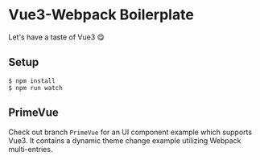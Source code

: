 # Vue3-Webpack Boilerplate
Let's have a taste of Vue3 :yum:

## Setup
```
$ npm install
$ npm run watch
```
## PrimeVue
Check out branch `PrimeVue` for an UI component example which supports Vue3.
It contains a dynamic theme change example utilizing Webpack multi-entries.
